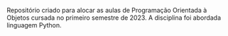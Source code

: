 Repositório criado para alocar as aulas de Programação Orientada à Objetos cursada no primeiro semestre de 2023. A disciplina foi abordada linguagem Python.

